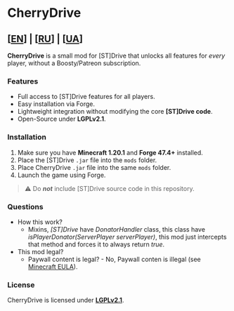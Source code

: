 # CherryDrive

## **[[EN](https://github.com/OneTester250376/CherryDrive/blob/master/README.md)]** | **[[RU](https://github.com/OneTester250376/CherryDrive/blob/master/README.RU.md)]** | **[[UA](https://github.com/OneTester250376/CherryDrive/blob/master/README.UA.md)]**

**CherryDrive** is a small mod for [ST]Drive that unlocks all features for *every* player, without a Boosty/Patreon subscription.

### Features
- Full access to [ST]Drive features for all players.
- Easy installation via Forge.
- Lightweight integration without modifying the core **[ST]Drive code**.
- Open-Source under **LGPLv2.1**.

### Installation
1. Make sure you have **Minecraft 1.20.1** and **Forge 47.4+** installed.
2. Place the [ST]Drive `.jar` file into the `mods` folder.
3. Place CherryDrive `.jar` file into the same `mods` folder.
4. Launch the game using Forge.

> ⚠️ Do ***not*** include [ST]Drive source code in this repository.

### Questions
- How this work?
    - Mixins, *[ST]Drive* have *DonatorHandler* class, this class have *isPlayerDonator(ServerPlayer serverPlayer)*, this mod just intercepts that method and forces it to always return *true*.
- This mod legal?
    - Paywall content is legal? - No, Paywall conten is illegal (see [Minecraft EULA](https://www.minecraft.net/en-us/eula)).

### License
CherryDrive is licensed under **[LGPLv2.1](https://www.gnu.org/licenses/old-licenses/lgpl-2.1.html)**.
